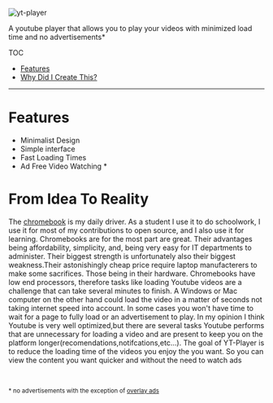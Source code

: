 ![yt-player](https://user-images.githubusercontent.com/79121360/123011395-1f052f80-d375-11eb-8a32-f01148fb416b.gif)

A youtube player that allows you to play your videos with minimized load time and no advertisements* 

TOC
- [Features](https://github.com/UnrealApex/yt-player#features)
- [Why Did I Create This?](https://github.com/UnrealApex/yt-player#from-idea-to-reality)

---- 
# Features
- Minimalist Design
- Simple interface
- Fast Loading Times
- Ad Free Video Watching *

# From Idea To Reality 
The [chromebook](https://www.google.com/chromebook/) is my daily driver. As a student I use it to do schoolwork, I use it for most of my contributions to open source,  and I also use it for learning. Chromebooks are for the most part are great. Their advantages being affordability, simplicity, and, being very easy for IT departments to administer. Their biggest strength is unfortunately also their biggest weakness.Their astonishingly cheap price require laptop manufacterers to make some sacrifices. Those being in their hardware. Chromebooks have low end processors, therefore tasks like loading Youtube videos are a challenge that can take several minutes to finish. A Windows or Mac computer on the other hand could load the video in a matter of seconds not taking internet speed into account. In some cases you won't have time to wait for a page to fully load or an advertisement to play. In my opinion I think Youtube is very well optimized,but there are several tasks Youtube performs that are unnecessary for loading a video and are present to keep you on the platform longer(recomendations,notifcations,etc...). The goal of YT-Player is to reduce the loading time of the videos you enjoy the you want. So you can view the content you want quicker and without the need to watch ads



<br>

<sub>\* no advertisements with the exception of [overlay ads](https://support.google.com/youtube/answer/2467968?hl=en) </sub>
